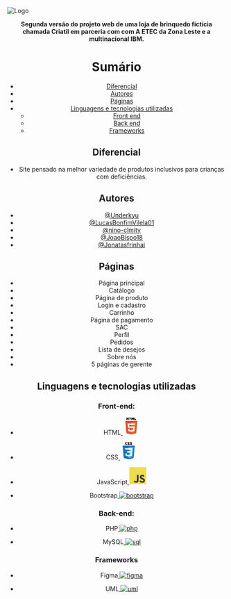![Logo](https://github.com/Underkyu/Criatil_2.0/blob/391995f5c6b6c3295acc67f50d77f9a43cc9129e/VERS%C3%83O_HTML/imagens/Logo/criatillogo.png)
<center><b>Segunda versão do projeto web de uma loja de brinquedo fictícia chamada Criatil em parceria com com A ETEC da Zona Leste e a multinacional IBM.</b>

# Sumário

  - [Diferencial](#diferencial)
  - [Autores](#autores)
   - [Páginas](#páginas)
  - [Linguagens e tecnologias utilizadas](#linguagens-e-tecnologias-utilizadas)
    - [Front end](#front-end)
    - [Back end](#back-end)
    - [Frameworks ](#frameworks)
  

## Diferencial
- Site pensado na melhor variedade de produtos inclusivos para crianças com deficiências.
## Autores

- [@Underkyu](https://github.com/Underkyu)
- [@LucasBonfimVilela01](https://github.com/LucasBonfimVilela01)
- [@nino-clmity](https://github.com/nino-clmity)
- [@JoaoBispo18](https://github.com/JoaoBispo18)
- [@Jonatasfrinhai](https://github.com/Jonatasfrinhai)

## Páginas
- Página principal 
- Catálogo 
- Página de produto 
- Login e cadastro
- Carrinho 
- Página de pagamento
- SAC
- Perfil 
- Pedidos
- Lista de desejos
- Sobre nós
- 5 páginas de gerente

## Linguagens e tecnologias utilizadas

### Front-end: 

- <lable>HTML</lable><a href="https://www.w3.org/html/" target="_blank" rel="noreferrer"> 
    <img src="https://raw.githubusercontent.com/devicons/devicon/master/icons/html5/html5-original-wordmark.svg" alt="html5" width="40" height="40"/> 
</a>

- <lable>CSS</lable><a href="https://www.w3schools.com/css/" target="_blank" rel="noreferrer"> 
    <img src="https://raw.githubusercontent.com/devicons/devicon/master/icons/css3/css3-original-wordmark.svg" alt="css3" width="40" height="40"/> 
  </a>

- <lable>JavaScript</lable><a href="https://developer.mozilla.org/en-US/docs/Web/JavaScript" target="_blank" rel="noreferrer"> 
    <img src="https://raw.githubusercontent.com/devicons/devicon/master/icons/javascript/javascript-original.svg" alt="javascript" width="40" height="40"/> 
  </a>

- <lable>Bootstrap</lable><a href="https://getbootstrap.com/" target="_blank" rel="noreferrer"> 
    <img src="https://cdn.jsdelivr.net/gh/devicons/devicon@latest/icons/bootstrap/bootstrap-original.svg" alt="bootstrap" width="40" height="40"/> 
  </a>
    


### Back-end: 

- <lable>PHP</lable><a href="https://www.php.net/" target="_blank" rel="noreferrer"> 
    <img src="https://cdn.jsdelivr.net/gh/devicons/devicon@latest/icons/php/php-original.svg" alt="php" width="40" height="40"/> 
  </a>

- <lable>MySQL</lable><a href="https://www.w3schools.com/sql/" target="_blank" rel="noreferrer"> 
    <img src="https://cdn.jsdelivr.net/gh/devicons/devicon@latest/icons/mysql/mysql-original-wordmark.svg" alt="sql" width="40" height="40"/> 
  </a>

### Frameworks

- <lable>Figma</lable><a href="https://www.figma.com/" target="_blank" rel="noreferrer"> 
    <img src="https://www.vectorlogo.zone/logos/figma/figma-icon.svg" alt="figma" width="40" height="40"/> 
  </a> 

- <lable>UML</lable><a href="https://www.uml.org/" target="_blank" rel="noreferrer"> 
    <img src="https://upload.wikimedia.org/wikipedia/commons/d/d5/UML_logo.svg" alt="uml" width="40" height="40"/> 
  </a> 
